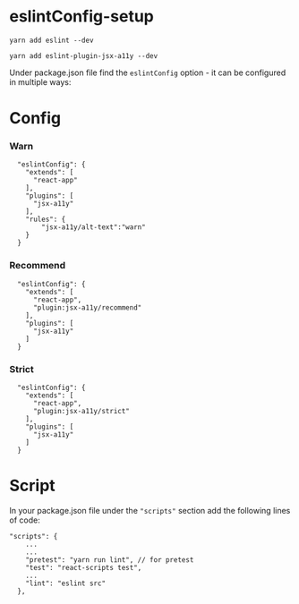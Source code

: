 # eslintConfig-setup

`yarn add eslint --dev`

`yarn add eslint-plugin-jsx-a11y --dev`

Under package.json file find the `eslintConfig` option - it can be configured in multiple ways:

# Config

### Warn

```
  "eslintConfig": {
    "extends": [
      "react-app"
    ],
    "plugins": [
      "jsx-a11y"
    ],
    "rules": {
        "jsx-a11y/alt-text":"warn"
    }
  }
```

### Recommend

```
  "eslintConfig": {
    "extends": [
      "react-app",
      "plugin:jsx-a11y/recommend"
    ],
    "plugins": [
      "jsx-a11y"
    ]
  }
```

### Strict

```
  "eslintConfig": {
    "extends": [
      "react-app",
      "plugin:jsx-a11y/strict"
    ],
    "plugins": [
      "jsx-a11y"
    ]
  }
```

# Script

In your package.json file under the `"scripts"` section add the following lines of code:

```
"scripts": {
    ...
    ...
    "pretest": "yarn run lint", // for pretest
    "test": "react-scripts test",
    ...
    "lint": "eslint src"
  },
```
